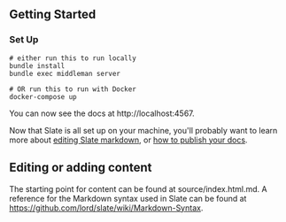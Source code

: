 Getting Started
------------------------------

### Set Up

```shell
# either run this to run locally
bundle install
bundle exec middleman server

# OR run this to run with Docker
docker-compose up
```

You can now see the docs at http://localhost:4567.

Now that Slate is all set up on your machine, you'll probably want to learn more about [editing Slate markdown](https://github.com/lord/slate/wiki/Markdown-Syntax), or [how to publish your docs](https://github.com/lord/slate/wiki/Deploying-Slate).

Editing or adding content
------------------------------

The starting point for content can be found at source/index.html.md.  A reference for the Markdown syntax used in Slate can be found at https://github.com/lord/slate/wiki/Markdown-Syntax.
